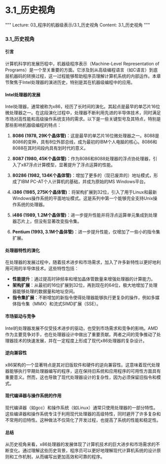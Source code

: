 # 3.1_历史视角

"""
Lecture: 03_程序的机器级表示/3.1_历史视角
Content: 3.1_历史视角
"""

### 3.1_历史视角

#### 引言

计算机科学的发展历程中，机器级程序表示（Machine-Level Representation of Programs）是一个至关重要的方面。它涉及到从高级编程语言（如C语言）到底层机器码的转换过程，这一过程能够帮助程序员理解计算机系统的内部运作。本章节聚焦于Intel处理器的演进历史，特别是其在机器级编程中的应用。

#### Intel处理器的发展

Intel处理器，通常被称为x86，经历了长时间的演化。其起点是最早的单芯片16位微处理器之一。在这段演化过程中，处理器不断利用先进的半导体技术，同时满足市场对高性能和高级操作系统支持的需求。以下是一些关键型号及其特点，特别是那些影响机器级编程的特点：

1. **8086 (1978, 29K个晶体管)**：这是最早的单芯片16位微处理器之一。8088是8086的变种，具有8位外部总线，成为最初的IBM个人电脑的核心。8086和8088在其时间段内具有划时代的意义。

2. **8087 (1980, 45K个晶体管)**：作为8086和8088处理器的浮点协处理器，引入了x87浮点计算模型，显著提升了浮点运算的性能。

3. **80286 (1982, 134K个晶体管)**：增加了更多的（现已废弃的）地址模式，形成了IBM PC-AT个人计算机的基础，并成为原始的MS Windows平台。

4. **i386 (1985, 275K个晶体管)**：将架构扩展到32位，引入了用于Linux和最新Windows操作系统的平面地址模式。这是系列中第一个能够完全支持Unix操作系统的处理器。

5. **i486 (1989, 1.2M个晶体管)**：进一步提升性能并将浮点运算单元集成到处理器芯片上，但没有显著改变指令集。

6. **Pentium (1993, 3.1M个晶体管)**：进一步提升性能，仅增加了一些小的指令集扩展。

#### 处理器特性的演化

在处理器的发展过程中，随着技术进步和市场需求，加入了许多新特性以更好地利用可用的半导体技术。这些特性包括：

- **性能提升**：通过提高时钟频率和增加晶体管数量来增强处理器的计算能力。
- **架构扩展**：从最初的16位扩展到32位，再到现在的64位，极大地增加了处理器能够处理的数据量和地址空间。
- **指令集扩展**：不断增加的新指令使得处理器能够执行更复杂的操作，例如多媒体指令集（MMX）和流式SIMD扩展（SSE）。

#### 市场驱动与竞争

Intel的处理器发展不仅受技术进步的驱动，也受到市场需求和竞争的影响。AMD作为主要竞争对手，也在处理器设计中做出了重要贡献。两者之间的竞争推动了处理器技术的快速发展，并在一定程度上形成了现代x86处理器的复杂设计。

#### 逆向兼容性

x86架构的一个显著特点是其对旧版软件和硬件的逆向兼容性。这意味着现代处理器能够执行早期处理器编写的程序，这在保持旧系统和应用程序的可用性方面具有重要意义。然而，这也导致了现代处理器设计的复杂性，因为必须保留旧指令和模式。

#### 现代编译器与操作系统的作用

现代编译器（如gcc）和操作系统（如Linux）通常只使用处理器的一部分特性。这些编译器和操作系统专注于利用现代处理器的高级特性，同时避开了许多复杂和不常用的旧特性。这种做法不仅简化了开发过程，也提高了系统的性能和稳定性。

#### 总结

从历史视角来看，x86处理器的发展体现了计算机技术的巨大进步和市场需求的不断变化。通过理解这些历史背景，程序员可以更好地理解现代计算机系统的设计原则和工作机制，从而编写出更加高效和可靠的程序。

   